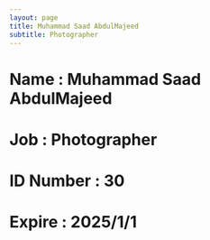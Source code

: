 ```yaml
---
layout: page
title: Muhammad Saad AbdulMajeed
subtitle: Photographer
---
```

# Name : Muhammad Saad AbdulMajeed 
# Job : Photographer
# ID Number : 30
# Expire : 2025/1/1
